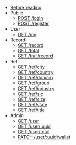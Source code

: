 - [Before reading](README.md)
- Public
  - [POST /login](user/login.md)
  - [POST /register](user/register.md)
- User
  - [GET /me](user/me.md)
- Record
  - [GET /record](record/all.md)
  - [GET /total](record/total.md)
  - [GET /trail/record](record/trail.md)
- Ref
  - [GET /ref/city](ref/city.md)
  - [GET /ref/country](ref/country.md)
  - [GET /ref/domain](ref/domain.md)
  - [GET /ref/group](ref/group.md)
  - [GET /ref/industry](ref/industry.md)
  - [GET /ref/sic](ref/sic.md)
  - [GET /ref/size](ref/size.md)
  - [GET /ref/state](ref/state.md)
  - [GET /ref/title](ref/title.md)
- Admin
  - [GET /user](user/all.md)
  - [GET /user/:uuid](user/one.md)
  - [GET /user/total](user/total.md)
  - [PATCH /user/:uuid/wallet](user/wallet.md)

